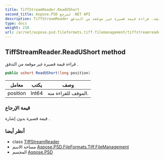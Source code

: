 ```yaml
---
title: TiffStreamReader.ReadUShort
second_title: Aspose.PSD لمرجع .NET API
description: TiffStreamReader طريقة. قراءة قيمة قصيرة غير موقعة من التدفق .
type: docs
weight: 210
url: /ar/net/aspose.psd.fileformats.tiff.filemanagement/tiffstreamreader/readushort/
---
```

## TiffStreamReader.ReadUShort method

قراءة قيمة قصيرة غير موقعة من التدفق .

```csharp
public ushort ReadUShort(long position)
```

| معامل | يكتب | وصف |
| --- | --- | --- |
| position | Int64 | الموقف للقراءة منه. |

### قيمة الإرجاع

قيمة قصيرة بدون إشارة .

### أنظر أيضا

* class [TiffStreamReader](../)
* مساحة الاسم [Aspose.PSD.FileFormats.Tiff.FileManagement](../../tiffstreamreader/)
* المجسم [Aspose.PSD](../../../)


